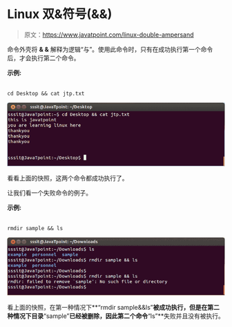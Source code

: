 # Linux 双&符号(&&)

> 原文：<https://www.javatpoint.com/linux-double-ampersand>

命令外壳将 **& &** 解释为逻辑“与”。使用此命令时，只有在成功执行第一个命令后，才会执行第二个命令。

**示例:**

```

cd Desktop && cat jtp.txt

```

![Linux Double Ampersand1](img/9248747ae63f54f24430408764a3b7ea.png)

看看上面的快照，这两个命令都成功执行了。

让我们看一个失败命令的例子。

**示例:**

```

rmdir sample && ls

```

![Linux Double Ampersand2](img/f11b41f9fea49f35107573089fd71ca3.png)

看上面的快照，在第一种情况下**“rmdir sample&&ls”**被成功执行，但是在第二种情况下目录**“sample”**已经被删除，因此第二个命令**“ls”**失败并且没有被执行。